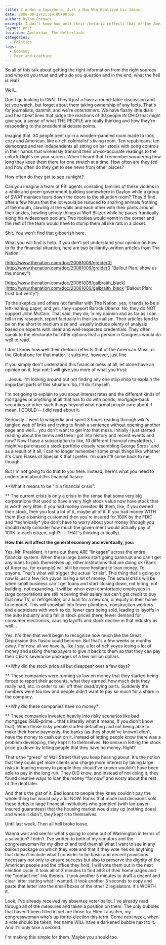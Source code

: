 ```yaml
---
title: I'm Not a Superhero, Just a Man Who Realized his Ideas.
date: 2008-09-27T21:19:00+00:00
author: Dylan Cormack
excerpt: I don't know how well their rhetoric reflects that of the American Mass, or the Global one for that matter. It suits me, however, just fine.
layout: post
location: Amsterdam, The Netherlands
categories:
  - Politics
tags:
  - Economy
  - Fear and Loathing
---
```

So all of this talk about getting the right information from the right sources and who do you trust and who do you question and in the end, what the hell is real?

Well...

Don't go looking to CNN. They'll just a have a round-table discussion and let you watch, but forget about them taking ownership of any facts. That's for journalists, dammit, and we're _entertainers_. We have flashy little dials and heartbeat lines that judge the reactions of 30 people IN OHIO that might give you a sense of what THE PEOPLE are really thinking and how they're responding to the presidential debate points.

Imagine that. 30 people pent up in a wooden-paneled room made to look cozy and American, like a rich colonialist's living room. Ten republicans, ten democrats and ten independents all sitting on bar stools with pong controls in their hands that wirelessly transmit their oh-so-accurate readings to the colorful lights on your screen. When I heard that I remember wondering how long they keep them there for one stretch at a time. How often are they fed and how often do they get to see news from other places?

How often do they get to see sunlight?

Can you imagine a team of FBI agents consoling families of these victims in a white and green government building somewhere in Dayton while a group of SWAT maniacs tears down the doors to the situation room? They'd find, after a few hours that the lot would be reduced to snarling animals frothing at the mouth, clawing at the walls and each other with their pants around their ankles, howling unholy things at Wolf Blitzer while he paces frantically along his widescreen podium. Two rookies would vomit in the corner and the rest of the team would have to stomp them all like rats in a closet.

Shit. You won't find that gibberish here.

What you will find is help. If you don't yet understand your opinion on how to fix the financial situation, here are two brilliantly-written articles from The Nation:

[http://www.thenation.com/doc/20081006/greider3](http://www.thenation.com/doc/20081006/greider3 “Bailout Plan: show us the money“)

[http://www.thenation.com/doc/20081006/galbraith_black](http://www.thenation.com/doc/20081006/galbraith_black “Bailout Plan: trust but verify“)

To the skeptics and others not familiar with The Nation: yes, it tends to be a left-leaning paper, and yes, they support Barack Obama. No, they do NOT support John McCain. That said, they do, in my opinion and as far as I can tell in my research, report factually in their journalism. Their articles tend to be on the short to medium size and  usually include plenty of analysis based on experts with clear and well-respected credentials. They often speak to the electorate but offer options that a person in Congress would do well to read.

I don't know how well their rhetoric reflects that of the American Mass, or the Global one for that matter. It suits me, however, just fine.

If you simply don't understand this financial mess at all, let alone have an opinion on it, fear not; I will give you more of what you trust:

...Jesus. I'm looking around but not finding any one stop shop to explain the important parts of this situation. So. I'll do it myself:

I'm not going to explain to you about interest rates and the different kinds of mortgages or anything at all that has to do with bonds, mortgage-back securities or other such things beyond what normal people care about. I mean, I COULD -- I did read about it.

Seriously. I went to wikipedia and spent 3 hours reading through wiki's tangled web of links and trying to finish a sentence without opening another page and well... you don't want to get into that mess. Initially I just started reading about the terms and then I got into history and recent events and now? Now I have a subscription to like, 10 different financial newsletters, I might've purchased a stock portfolio closely resembling George Soros' and as a result of it all, I can no longer remember some small things like whether it's Corn Flakes of Special K that I prefer. I'm sure it'll come back to me, though.

But I'm not going to do that to you here. Instead, here's what you need to understand about this financial fiasco:

**What it means to be “in a financial crisis”:
  
** The current crisis is only a crisis in the sense that some very big corporations that used to have a very high stock value now have stock that is worth very little. If you had money invested IN them, like, if you owned their stock, then you lost a lot of it, maybe all of it. If you had money WITH them (like a banking customer) then you're insured for 100K by the FDIC and \*technically\* you don't have to worry about your money (though you should really consider how much the government would actually pay of 100K to each citizen, right? -- THAT's thinking critically).

**How this will affect the general economy and eventually, you:**
  
Yes, Mr. President, it turns out there ARE “linkages” across the entire financial system. When these large banks start going bankrupt and can't get any loans to pick themselves up, other institutions that are doing ok (Bank of America, for example) will still be more hesitant to loan money. To anyone. That's what will trigger the actual “crisis”. This thing that's going on now is just a few rich yoyos losing a lot of money. The actual crisis will be when small business can't get loans and start closing down, not hiring, not building, not expanding. It will be when even comfortable employees in large corporations are still receiving their salary but can't get credit to buy that new TV, or refrigerator, or a loan for a new car, or equity in their home to remodel. This will snowball into fewer plumbers, construction workers and electricians with work to do; fewer cars being sold, leading to layoffs in the auto industry and a fall in stock prices there; fewer demand for consumer electronics, causing layoffs and stock decline in that industry as well...

Yes. It's then that we'll begin to recognize how much like the Great Depression this fiasco could become. But that's a few weeks or months away. For now, all we have is, like I say, a lot of rich yoyos losing a lot of money and asking the taxpayers to give it back to them so that they can pay their CEO's severance packages of a few million dollars.

**Why did the stock price all but disappear over a few days?
  
** These companies were running so low on money that they started being forced to report their accounts, what they earned, how much debt they really had, etc. in order to sell off their dead/dying parts. Suddenly the numbers were too low and people didn't want to pay so much for a share in the company.

**Why did these companies have no money?
  
** These companies invested heavily into risky scenarios like bad mortgages (SUB-prime... that's literally what it means, if you didn't know that). When those risky people started defaulting and not being able to make their home payments, the banks (as they should've known) didn't have the money to cash out on it. Instead of letting people know there was a problem developing, they kept it to themselves. No sense in letting the stock price go down by telling people that they have no money. Right?

That's the “greed” of Wall Street that you keep hearing about. It's the notion that they could get more clients and charge more interest by taking large risks in loaning money to people they should've known wouldn't have been able to pay in the long run. They DID know, and instead of not doing it, they found creative ways to loan the money “for now” and worry about the rest of the deal later.

And that's the gist of it. Bad loans to people they knew couldn't pay the whole thing but would pay a lot NOW. Banks that made bad decisions sold these debts to large financial institutions who gambled (with tax-payer-insured guarantees) that the housing market would stay up (nothing does) and when it didn't, they kept it to themselves.

Until last week. Then all hell broke loose.

Wanna wait and see for what's going to come out of Washington in terms of a salvation? I didn't. I've written to both of my senators and the congresswoman for my district and told them all what I want to see in any bailout package on which they vote and that if they vote Yes on anything that doesn't include what I consider to be basic and decent provisions necessary not only to ensure success but also to preserve the dignity of the American people and the office they hold, I will vote them out in the next election cycle. It took all of 3 minutes to find all 3 of their home pages and the “contact me” link therein. It took another 5 minutes to draft a decent and clear letter stating what I wanted. It took another 3 seconds to copy and paste that letter into the email boxes of the other 2 legislators. It's WORTH it.

Look, I've already received my absentee voter ballot. I've already read through all of the measures and taken a position on them. The only bubbles that haven't been filled in yet are those for Ellen Tauscher, my congresswoman who's up for re-election this term. Come next week, when a vote should be taken, her name WILL have a darkened bubble next to it. And it'll only take a second.

I'm making this simple for them. Maybe you should too.